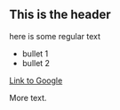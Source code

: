## This is the header

here is some regular text

* bullet 1
* bullet 2

[Link to Google](http:.www.google.com)

More text.